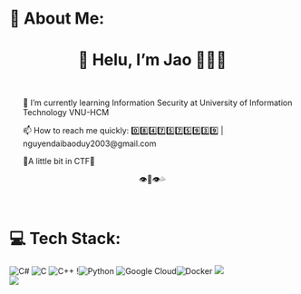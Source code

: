 # 💫 About Me:
<h1 align="center">👋 Helu, I’m Jao 😶‍🌫️🍑</h1><br><ul>🌱 I’m currently learning Information Security at University of Information Technology VNU-HCM </ul>
<ul>📫 How to reach me quickly: 0️⃣8️⃣4️⃣7️⃣5️⃣7️⃣5️⃣9️⃣3️⃣9️⃣ | nguyendaibaoduy2003@gmail.com </ul>
<ul>🚩A little bit in CTF🚩</ul>
<p align="center"> 👁️🫦👁️💦 </p><br>


# 💻 Tech Stack:
![C#](https://img.shields.io/badge/c%23-%23239120.svg?style=for-the-badge&logo=csharp&logoColor=white) ![C](https://img.shields.io/badge/c-%2300599C.svg?style=for-the-badge&logo=c&logoColor=white) ![C++](https://img.shields.io/badge/c++-%2300599C.svg?style=for-the-badge&logo=c%2B%2B&logoColor=white) !![Python](https://img.shields.io/badge/python-3670A0?style=for-the-badge&logo=python&logoColor=ffdd54)  ![Google Cloud](https://img.shields.io/badge/GoogleCloud-%234285F4.svg?style=for-the-badge&logo=google-cloud&logoColor=white)![Docker](https://img.shields.io/badge/docker-%230db7ed.svg?style=for-the-badge&logo=docker&logoColor=white)
![](https://github-readme-streak-stats.herokuapp.com/?user=jjaodj&theme=dracula&hide_border=false)<br/>
![](https://github-readme-stats.vercel.app/api/top-langs/?username=jjaodj&theme=dracula&hide_border=false&include_all_commits=true&count_private=false&layout=compact)



<!-- Proudly created with GPRM ( https://gprm.itsvg.in ) -->
